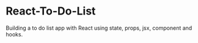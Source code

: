 # React-To-Do-List

Building a to do list app with React using state, props, jsx, component and hooks.
